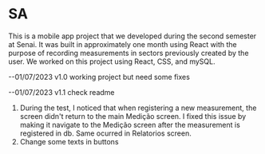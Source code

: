 # SA

This is a mobile app project that we developed during the second semester at Senai. It was built in approximately one month using React with the purpose of recording measurements in sectors previously created by the user. We worked on this project using React, CSS, and mySQL.

--01/07/2023 v1.0 working project but need some fixes 

--01/07/2023 v1.1 check readme
1) During the test, I noticed that when registering a new measurement, the screen didn't return to the main Medição screen. I fixed this issue by making it navigate to the Medição screen after the measurement is registered in db. Same ocurred in Relatorios screen. 
2) Change some texts in buttons






